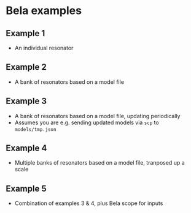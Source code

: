 # Bela examples

## Example 1

- An individual resonator

## Example 2

- A bank of resonators based on a model file

## Example 3

- A bank of resonators based on a model file, updating periodically
- Assumes you are e.g. sending updated models via `scp` to `models/tmp.json`

## Example 4

- Multiple banks of resonators based on a model file, tranposed up a scale

## Example 5

- Combination of examples 3 & 4, plus Bela scope for inputs
